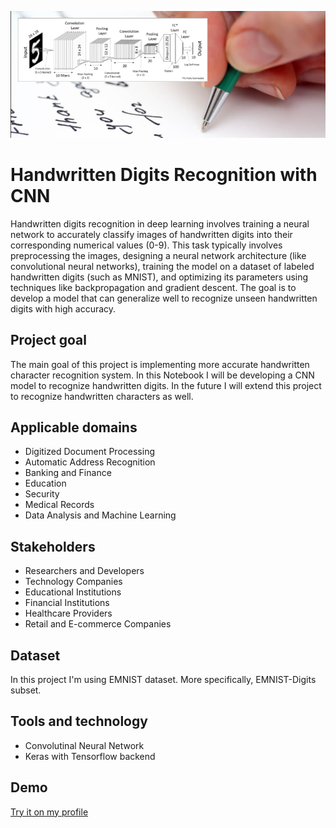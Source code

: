 ![Logo](https://github.com/tharangachaminda/handwritten_character_recognition/blob/main/banner.png)


# Handwritten Digits Recognition with CNN

Handwritten digits recognition in deep learning involves training a neural network to accurately classify images of handwritten digits into their corresponding numerical values (0-9). This task typically involves preprocessing the images, designing a neural network architecture (like convolutional neural networks), training the model on a dataset of labeled handwritten digits (such as MNIST), and optimizing its parameters using techniques like backpropagation and gradient descent. The goal is to develop a model that can generalize well to recognize unseen handwritten digits with high accuracy.

## Project goal
The main goal of this project is implementing more accurate handwritten character recognition system. In this Notebook I will be developing a CNN model to recognize handwritten digits. In the future I will extend this project to recognize handwritten characters as well.

## Applicable domains
- Digitized Document Processing
- Automatic Address Recognition
- Banking and Finance
- Education
- Security
- Medical Records
- Data Analysis and Machine Learning
</ul>

## Stakeholders

- Researchers and Developers
- Technology Companies
- Educational Institutions
- Financial Institutions
- Healthcare Providers
- Retail and E-commerce Companies

## Dataset
In this project I'm using EMNIST dataset. More specifically, EMNIST-Digits subset.

## Tools and technology
- Convolutinal Neural Network
- Keras with Tensorflow backend

## Demo
[Try it on my profile](http://ec2-52-43-46-199.us-west-2.compute.amazonaws.com/handwritten_digits_recognition)

